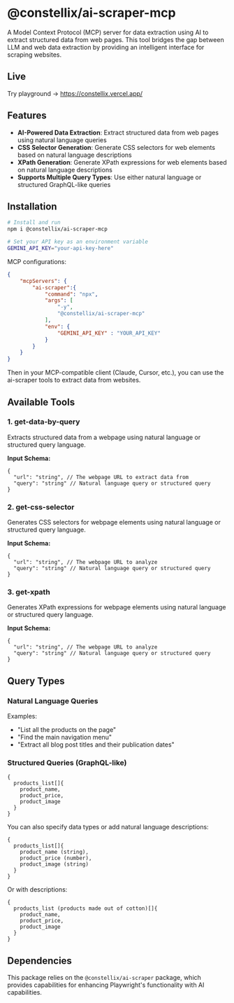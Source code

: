 # @constellix/ai-scraper-mcp

A Model Context Protocol (MCP) server for data extraction using AI to extract structured data from web pages. This tool bridges the gap between LLM and web data extraction by providing an intelligent interface for scraping websites.

## Live
Try playground → https://constellix.vercel.app/

## Features

- **AI-Powered Data Extraction**: Extract structured data from web pages using natural language queries
- **CSS Selector Generation**: Generate CSS selectors for web elements based on natural language descriptions
- **XPath Generation**: Generate XPath expressions for web elements based on natural language descriptions
- **Supports Multiple Query Types**: Use either natural language or structured GraphQL-like queries

## Installation

```bash
# Install and run
npm i @constellix/ai-scraper-mcp

# Set your API key as an environment variable
GEMINI_API_KEY="your-api-key-here"
```

MCP configurations:
```json
{
    "mcpServers": {
        "ai-scraper":{
            "command": "npx",
            "args": [
                "-y",
                "@constellix/ai-scraper-mcp"
            ],
            "env": {
                "GEMINI_API_KEY" : "YOUR_API_KEY"
            }
        }
    }
}
```
Then in your MCP-compatible client (Claude, Cursor, etc.), you can use the ai-scraper tools to extract data from websites.


## Available Tools

### 1. get-data-by-query

Extracts structured data from a webpage using natural language or structured query language.

**Input Schema:**
```
{
  "url": "string", // The webpage URL to extract data from
  "query": "string" // Natural language query or structured query
}
```

### 2. get-css-selector

Generates CSS selectors for webpage elements using natural language or structured query language.

**Input Schema:**
```
{
  "url": "string", // The webpage URL to analyze
  "query": "string" // Natural language query or structured query
}
```

### 3. get-xpath

Generates XPath expressions for webpage elements using natural language or structured query language.

**Input Schema:**
```
{
  "url": "string", // The webpage URL to analyze
  "query": "string" // Natural language query or structured query
}
```

## Query Types

### Natural Language Queries

Examples:
- "List all the products on the page"
- "Find the main navigation menu"
- "Extract all blog post titles and their publication dates"

### Structured Queries (GraphQL-like)

```
{
  products_list[]{
    product_name,
    product_price,
    product_image
  }
}
```

You can also specify data types or add natural language descriptions:

```
{
  products_list[]{
    product_name (string),
    product_price (number),
    product_image (string)
  }
}
```

Or with descriptions:

```
{
  products_list (products made out of cotton)[]{
    product_name,
    product_price,
    product_image
  }
}
```

## Dependencies

This package relies on the `@constellix/ai-scraper` package, which provides capabilities for enhancing Playwright's functionality with AI capabilities.


